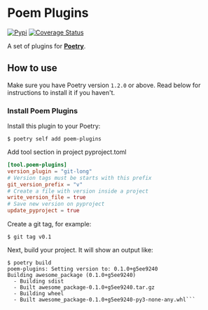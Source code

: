 # Poem Plugins

[![Pypi](https://img.shields.io/pypi/v/poem-plugins?color=%2334D058&label=pypi%20package)](https://pypi.org/project/poem-plugins)
[![Coverage Status](https://coveralls.io/repos/github/Alviner/poem-plugins/badge.svg?branch=main)](https://coveralls.io/github/Alviner/poem-plugins?branch=main)

A set of plugins for [**Poetry**](https://python-poetry.org/).

## How to use
Make sure you have Poetry version `1.2.0` or above. Read below for instructions to install it if you haven't.

### Install Poem Plugins

Install this plugin to your Poetry:

```console
$ poetry self add poem-plugins
```

Add tool section in project pyproject.toml

```toml
[tool.poem-plugins]
version_plugin = "git-long"
# Version tags must be starts with this prefix
git_version_prefix = "v"
# Create a file with version inside a project
write_version_file = true
# Save new version on pyproject
update_pyproject = true
```

Create a git tag, for example:

```console
$ git tag v0.1
```

Next, build your project. It will show an output like:

```console
$ poetry build
poem-plugins: Setting version to: 0.1.0+g5ee9240
Building awesome_package (0.1.0+g5ee9240)
  - Building sdist
  - Built awesome_package-0.1.0+g5ee9240.tar.gz
  - Building wheel
  - Built awesome_package-0.1.0+g5ee9240-py3-none-any.whl```
```
